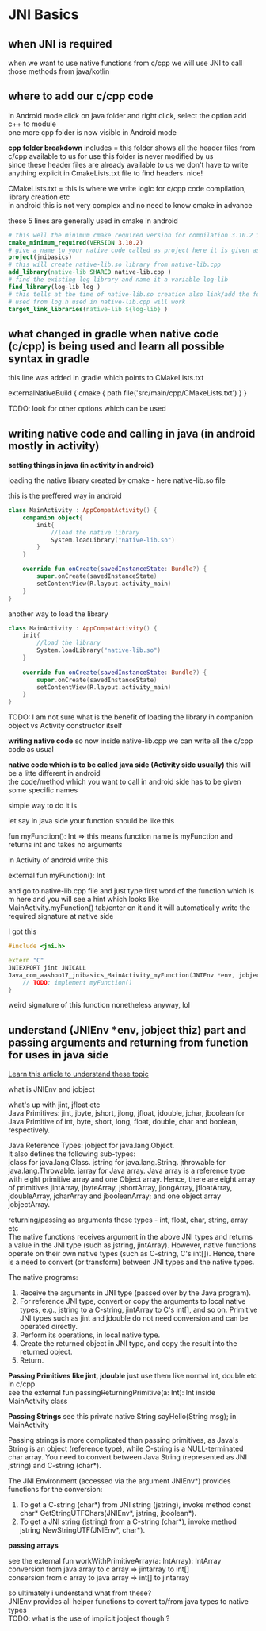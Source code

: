 # JNI Basics

## when JNI is required
when we want to use native functions from c/cpp we will use JNI to call those methods from java/kotlin

## where to add our c/cpp code

in Android mode click on java folder and right click, select the option add c++ to module  
one more cpp folder is now visible in Android mode  

**cpp folder breakdown**
includes = this folder shows all the header files from c/cpp available to us for use this folder is never modified by us  
since these header files are already available to us we don't have to write anything explicit in CmakeLists.txt file to find headers. nice!

CMakeLists.txt = this is where we write logic for c/cpp code compilation, library creation etc  
in android this is not very complex and no need to know cmake in advance  

these 5 lines are generally used in cmake in android 

```cmake
# this well the minimum cmake required version for compilation 3.10.2 is currently being used by android
cmake_minimum_required(VERSION 3.10.2)
# give a name to your native code called as project here it is given as jnibasics.
project(jnibasics)
# this will create native-lib.so library from native-lib.cpp 
add_library(native-lib SHARED native-lib.cpp )
# find the existing log library and name it a variable log-lib
find_library(log-lib log )
# this tells at the time of native-lib.so creation also link/add the found log library to it so that all functions
# used from log.h used in native-lib.cpp will work
target_link_libraries(native-lib ${log-lib} )
```

## what changed in gradle when native code (c/cpp) is being used and learn all possible syntax in gradle

this line was added in gradle which points to CMakeLists.txt

externalNativeBuild {
        cmake {
            path file('src/main/cpp/CMakeLists.txt')
        }
    }

TODO: look for other options which can be used

## writing native code and calling in java (in android mostly in activity)

**setting things in java (in activity in android)**

loading the native library created by cmake - here native-lib.so file  

this is the preffered way in android  
```kotlin
class MainActivity : AppCompatActivity() {
    companion object{
        init{
            //load the native library
            System.loadLibrary("native-lib.so")
        }
    }

    override fun onCreate(savedInstanceState: Bundle?) {
        super.onCreate(savedInstanceState)
        setContentView(R.layout.activity_main)
    }
}
``` 

another way to load the library  

```kotlin
class MainActivity : AppCompatActivity() {
    init{
        //load the library
        System.loadLibrary("native-lib.so")
    }
    
    override fun onCreate(savedInstanceState: Bundle?) {
        super.onCreate(savedInstanceState)
        setContentView(R.layout.activity_main)
    }
}
```

TODO: I am not sure what is the benefit of loading the library in companion object vs Activity constructor itself  


**writing native code**
so now inside native-lib.cpp we can write all the c/cpp code as usual  

**native code which is to be called java side (Activity side usually)**
this will be a litte different in android  
the code/method which you want to call in android side has to be given some specific names  

simple way to do it is  

let say in java side your function should be like this  

fun myFunction(): Int     => this means function name is myFunction and returns int and takes no arguments  

in Activity of android write this  

external fun myFunction(): Int  

and go to native-lib.cpp file and just type first word of the function which is m here and you will see a hint which looks like  
MainActivity.myFunction() tab/enter on it and it will automatically write the required signature at native side  

I got this
```cpp
#include <jni.h>

extern "C"
JNIEXPORT jint JNICALL
Java_com_aashoo17_jnibasics_MainActivity_myFunction(JNIEnv *env, jobject thiz) {
    // TODO: implement myFunction()
}
```

weird signature of this function nonetheless anyway, lol  


## understand (JNIEnv *env, jobject thiz) part  and passing arguments and returning from function for uses in java side

[Learn this article to understand these topic](https://www3.ntu.edu.sg/home/ehchua/programming/java/JavaNativeInterface.html)  

what is JNIEnv and jobject  

what's up with jint, jfloat etc  
Java Primitives: jint, jbyte, jshort, jlong, jfloat, jdouble, jchar, jboolean for Java Primitive of int, byte, short, long, float, double,
char and boolean, respectively.  

Java Reference Types: jobject for java.lang.Object.  
It also defines the following sub-types:  
jclass for java.lang.Class.
jstring for java.lang.String.
jthrowable for java.lang.Throwable.
jarray for Java array. Java array is a reference type with eight primitive array and one Object array.
 Hence, there are eight array of primitives jintArray, jbyteArray, jshortArray, jlongArray, jfloatArray, jdoubleArray, jcharArray and jbooleanArray;
and one object array jobjectArray.  

 
returning/passing as arguments these types - int, float, char, string, array etc   
The native functions receives argument in the above JNI types and returns a value in the JNI type (such as jstring, jintArray). 
However, native functions operate on their own native types (such as C-string, C's int[]). Hence, there is a need to convert (or transform)
between JNI types and the native types.  

The native programs:

1. Receive the arguments in JNI type (passed over by the Java program).
2. For reference JNI type, convert or copy the arguments to local native types, e.g., jstring to a C-string,
jintArray to C's int[], and so on. Primitive JNI types such as jint and jdouble do not need conversion and can be operated directly.
3. Perform its operations, in local native type.
4. Create the returned object in JNI type, and copy the result into the returned object.
5. Return.

**Passing Primitives like jint, jdouble**
just use them like normal int, double etc in c/cpp  
see the external fun passingReturningPrimitive(a: Int): Int inside MainActivity class

**Passing Strings**
see this private native String sayHello(String msg); in MainActivity  

Passing strings is more complicated than passing primitives, as Java's String is an object (reference type), 
while C-string is a NULL-terminated char array. You need to convert between Java String (represented as JNI jstring) and C-string (char*).

The JNI Environment (accessed via the argument JNIEnv*) provides functions for the conversion:
1. To get a C-string (char*) from JNI string (jstring), invoke method const char* GetStringUTFChars(JNIEnv*, jstring, jboolean*).
2. To get a JNI string (jstring) from a C-string (char*), invoke method jstring NewStringUTF(JNIEnv*, char*).

**passing arrays**

see the external fun workWithPrimitiveArray(a: IntArray): IntArray  
conversion from java array to c array => jintarray to int[]  
consersion from c array to java array => int[] to jintarray

so ultimately i understand what from these?  
JNIEnv provides all helper functions to covert to/from java types to native types   
TODO: what is the use of implicit jobject though ?




